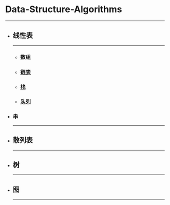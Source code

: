 # Data-Structure-Algorithms

-------

* ## 线性表
	------
	
	* ### 数组
	* ### [链表](tree/master/List)
	* ### [栈](tree/master/Stack)
	* ### [队列](tree/master/Queue)
	
* ### 串
	
	-----
	
* ## 散列表

  --------------

* ## 树

  -----------

  

* ## 图

  ----------

